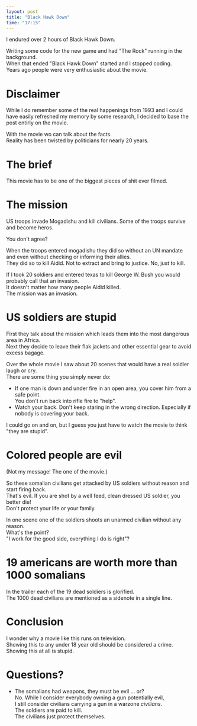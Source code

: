 ```yaml
---
layout: post
title: "Black Hawk Down"
time: "17:15"
---
```

I endured over 2 hours of Black Hawk Down.

Writing some code for the new game and had "The Rock" running in the background.  
When that ended "Black Hawk Down" started and I stopped coding.  
Years ago people were very enthusiastic about the movie.

# Disclaimer
While I do remember some of the real happenings from 1993 and I could have easily refreshed my memory by some research,
I decided to base the post entirly on the movie.

With the movie wo can talk about the facts.  
Reality has been twisted by politicians for nearly 20 years.

# The brief
This movie has to be one of the biggest pieces of shit ever filmed.

# The mission
US troops invade Mogadishu and kill civilians. Some of the troops survive and become heros.

You don't agree?

When the troops entered mogadishu they did so without an UN mandate and even without checking or informing their allies.  
They did so to kill Aidid. Not to extract and bring to justice. No, just to kill.

If I took 20 soldiers and entered texas to kill George W. Bush you would probably call that an invasion.  
It doesn't matter how many people Aidid killed.  
The mission was an invasion.

# US soldiers are stupid

First they talk about the mission which leads them into the most dangerous area in Africa.  
Next they decide to leave their flak jackets and other essential gear to avoid excess bagage.

Over the whole movie I saw about 20 scenes that would have a real soldier laugh or cry.  
There are some thing you simply never do:

* If one man is down and under fire in an open area, you cover him from a safe point.  
	You don't run back into rifle fire to "help".
* Watch your back. Don't keep staring in the wrong direction. Especially if nobody is covering your back.

I could go on and on, but I guess you just have to watch the movie to think "they are stupid".

# Colored people are evil
(Not my message! The one of the movie.)

So these somalian civilians get attacked by US soldiers without reason and start firing back.  
That's evil. If you are shot by a well feed, clean dressed US soldier, you better die!  
Don't protect your life or your family.

In one scene one of the soldiers shoots an unarmed civilian without any reason.  
What's the point?  
"I work for the good side, everything I do is right"?


# 19 americans are worth more than 1000 somalians
In the trailer each of the 19 dead soldiers is glorified.  
The 1000 dead civilians are mentioned as a sidenote in a single line.

# Conclusion
I wonder why a movie like this runs on television.  
Showing this to any under 18 year old should be considered a crime.
Showing this at all is stupid.

# Questions?
* The somalians had weapons, they must be evil ... or?  
	No. While I consider everybody owning a gun potentially evil,  
	I still consider civilians carrying a gun in a warzone *civilians*.  
	The soldiers are paid to kill.  
	The civilians just protect themselves.
	



